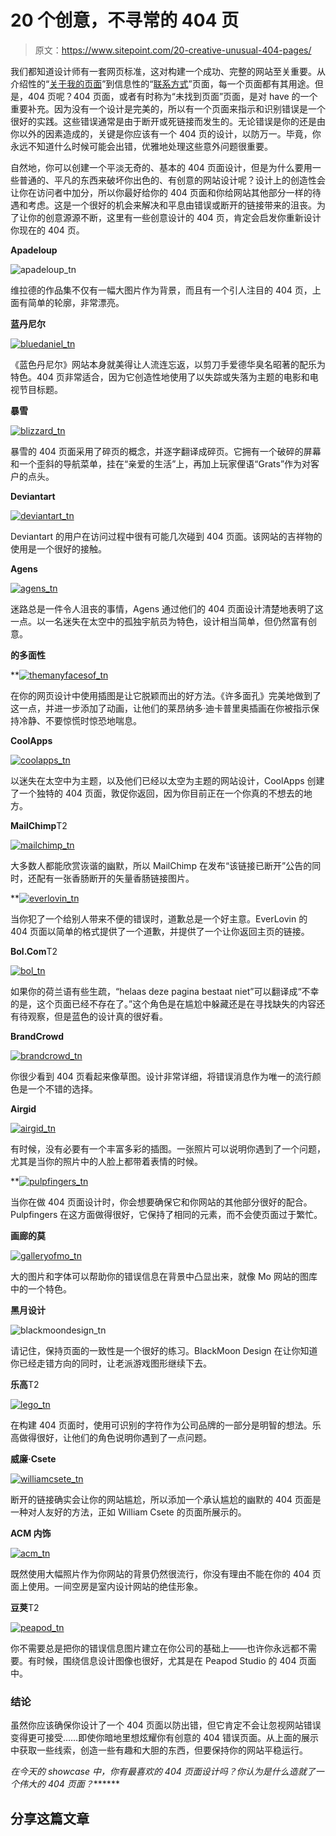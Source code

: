 # 20 个创意，不寻常的 404 页

> 原文：<https://www.sitepoint.com/20-creative-unusual-404-pages/>

我们都知道设计师有一套网页标准，这对构建一个成功、完整的网站至关重要。从介绍性的“[关于我的页面](https://www.sitepoint.com/5-ways-to-truly-personalize-your-about-me-page/)”到信息性的“[联系方式](https://www.sitepoint.com/15-creative-and-artistic-contact-pages/)”页面，每一个页面都有其用途。但是，404 页呢？404 页面，或者有时称为“未找到页面”页面，是对 have 的一个重要补充。因为没有一个设计是完美的，所以有一个页面来指示和识别错误是一个很好的实践。这些错误通常是由于断开或死链接而发生的。无论错误是你的还是由你以外的因素造成的，关键是你应该有一个 404 页的设计，以防万一。毕竟，你永远不知道什么时候可能会出错，优雅地处理这些意外问题很重要。

自然地，你可以创建一个平淡无奇的、基本的 404 页面设计，但是为什么要用一些普通的、平凡的东西来破坏你出色的、有创意的网站设计呢？设计上的创造性会让你在访问者中加分，所以你最好给你的 404 页面和你给网站其他部分一样的待遇和考虑。这是一个很好的机会来解决和平息由错误或断开的链接带来的沮丧。为了让你的创意源源不断，这里有一些创意设计的 404 页，肯定会启发你重新设计你现在的 404 页。

**Apadeloup**

![apadeloup_tn](img/c8a056b88d5b9f23ca581453dccc5372.png)

维拉德的作品集不仅有一幅大图片作为背景，而且有一个引人注目的 404 页，上面有简单的轮廓，非常漂亮。

**蓝丹尼尔** [](http://www.bluedaniel.com/404) 

[![bluedaniel_tn](img/c456c2a04cfee0f7087f718a64a45943.png)](http://www.bluedaniel.com/404)

《蓝色丹尼尔》网站本身就美得让人流连忘返，以剪刀手爱德华臭名昭著的配乐为特色。404 页非常适合，因为它创造性地使用了以失踪或失落为主题的电影和电视节目标题。

**暴雪** [](http://us.blizzard.com/en-us/error.html) 

[![blizzard_tn](img/4e27d0208ec631cf9603f50c2cb28ca8.png)](http://us.blizzard.com/en-us/error.html)

暴雪的 404 页面采用了碎页的概念，并逐字翻译成碎页。它拥有一个破碎的屏幕和一个歪斜的导航菜单，挂在“亲爱的生活”上，再加上玩家俚语“Grats”作为对客户的点头。

**Deviantart** [](http://www.deviantart.com/404) 

[![deviantart_tn](img/b7c323d9b39291c4f3e56b3e88cacec3.png)](http://www.deviantart.com/404)

Deviantart 的用户在访问过程中很有可能几次碰到 404 页面。该网站的吉祥物的使用是一个很好的接触。

**Agens** [](http://agens.no/404) 

[![agens_tn](img/bdd95d1b2937d05b0e72d7c3b662652a.png)](http://agens.no/404)

迷路总是一件令人沮丧的事情，Agens 通过他们的 404 页面设计清楚地表明了这一点。以一名迷失在太空中的孤独宇航员为特色，设计相当简单，但仍然富有创意。

**的多面性**

 **[![themanyfacesof_tn](img/c144b77e3f113c55a5d9d9d4838dc09c.png)](http://themanyfacesof.com/four-oh-four/leo.html)

在你的网页设计中使用插图是让它脱颖而出的好方法。《许多面孔》完美地做到了这一点，并进一步添加了动画，让他们的莱昂纳多·迪卡普里奥插画在你被指示保持冷静、不要惊慌时惊恐地喘息。

**CoolApps** [](http://www.coolappse.com/404notfound) 

[![coolapps_tn](img/27c2d408c9af157a4c7732ed6d951d0c.png)](http://www.coolappse.com/404notfound)

以迷失在太空中为主题，以及他们已经以太空为主题的网站设计，CoolApps 创建了一个独特的 404 页面，敦促你返回，因为你目前正在一个你真的不想去的地方。

**MailChimp**T2


[![mailchimp_tn](img/dbfa4803f3a9f8417be8f2a745e4e1ad.png)](http://mailchimp.com/404/)

大多数人都能欣赏诙谐的幽默，所以 MailChimp 在发布“该链接已断开”公告的同时，还配有一张香肠断开的矢量香肠链接图片。

 **[](http://everlovinpress.com/404#.UbD1-_nVCSr)** 

 **[![everlovin_tn](img/fbe5a86adfab801a8050f1758018f82a.png)](http://everlovinpress.com/404#.UbD1-_nVCSr)

当你犯了一个给别人带来不便的错误时，道歉总是一个好主意。EverLovin 的 404 页面以简单的格式提供了一个道歉，并提供了一个让你返回主页的链接。

**Bol.Com**T2


[![bol_tn](img/4986d5b88d5c2753a4d4611618ea4416.png)](http://weblog.bol.com/404)

如果你的荷兰语有些生疏，“helaas deze pagina bestaat niet”可以翻译成“不幸的是，这个页面已经不存在了。”这个角色是在尴尬中躲藏还是在寻找缺失的内容还有待观察，但是蓝色的设计真的很好看。

**BrandCrowd** [](http://www.brandcrowd.com/40) 

[![brandcrowd_tn](img/f5e2ca49467e4eca880a0a3218b79e6c.png)](http://www.brandcrowd.com/40)

你很少看到 404 页看起来像草图。设计非常详细，将错误消息作为唯一的流行颜色是一个不错的选择。

**Airgid** [](http://www.airgid.com/404) 

[![airgid_tn](img/cf6d9c197fb78f9b7aae6a4316ea17ca.png)](http://www.airgid.com/404)

有时候，没有必要有一个丰富多彩的插图。一张照片可以说明你遇到了一个问题，尤其是当你的照片中的人脸上都带着表情的时候。

 **[](http://pulpfingers.com/404)** 

 **[![pulpfingers_tn](img/546d0861128a8775aab33c3f09472119.png)](http://pulpfingers.com/404)

当你在做 404 页面设计时，你会想要确保它和你网站的其他部分很好的配合。Pulpfingers 在这方面做得很好，它保持了相同的元素，而不会使页面过于繁忙。

**画廊的莫** [](http://www.galleryofmo.co.uk/404) 

[![galleryofmo_tn](img/558dd166c4dfd36d6cf30e75718b20b2.png)](http://www.galleryofmo.co.uk/404)

大的图片和字体可以帮助你的错误信息在背景中凸显出来，就像 Mo 网站的图库中的一个特色。

**黑月设计**

![blackmoondesign_tn](img/997a873d16042b17ce595a3bd8c3d751.png)

请记住，保持页面的一致性是一个很好的练习。BlackMoon Design 在让你知道你已经走错方向的同时，让老派游戏图形继续下去。

**乐高**T2


[![lego_tn](img/07beb2757c260249af840ac928b334c1.png)](http://www.lego.com/404)

在构建 404 页面时，使用可识别的字符作为公司品牌的一部分是明智的想法。乐高做得很好，让他们的角色说明你遇到了一点问题。

**威廉·Csete** [](http://www.williamcsete.com/404) 

[![williamcsete_tn](img/c75fd7f9a9ffff58e420d10e0554d5ee.png)](http://www.williamcsete.com/404)

断开的链接确实会让你的网站尴尬，所以添加一个承认尴尬的幽默的 404 页面是一种对人友好的方法，正如 William Csete 的页面所展示的。

**ACM 内饰** [](http://www.acm-interiors.com/404.html) 

[![acm_tn](img/80b61d82bc6170f1063394c1331186e7.png)](http://www.acm-interiors.com/404.html)

既然使用大幅照片作为你网站的背景仍然很流行，你没有理由不能在你的 404 页面上使用。一间空房是室内设计网站的绝佳形象。

**豆荚**T2


[![peapod_tn](img/3cadeadc3452235f87e40413b3084be7.png)](http://www.peapod.ca/404)

你不需要总是把你的错误信息图片建立在你公司的基础上——也许你永远都不需要。有时候，围绕信息设计图像也很好，尤其是在 Peapod Studio 的 404 页面中。

### 结论

虽然你应该确保你设计了一个 404 页面以防出错，但它肯定不会让忽视网站错误变得更可接受……即使你暗地里想炫耀你有创意的 404 错误页面。从上面的展示中获取一些线索，创造一些有趣和大胆的东西，但要保持你的网站平稳运行。

*在今天的 showcase 中，你有最喜欢的 404 页面设计吗？你认为是什么造就了一个伟大的 404 页面？******* 

## ****分享这篇文章****